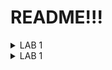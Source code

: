 # README!!!


<details>
<summary>LAB 1</summary>
<br>

## Hi

```c

```

Explanation here


</details>



<details>
<summary>LAB 1</summary>
<br>

## Hi

```c

```

Explanation here


</details>

